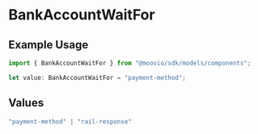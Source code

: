 # BankAccountWaitFor

## Example Usage

```typescript
import { BankAccountWaitFor } from "@moovio/sdk/models/components";

let value: BankAccountWaitFor = "payment-method";
```

## Values

```typescript
"payment-method" | "rail-response"
```